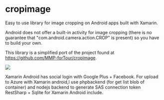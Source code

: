 cropimage
=========

Easy to use library for image cropping on Android apps built with Xamarin.

Android does not offer a built-in activity for image cropping (there
is no guarantee that "com.android.camera.action.CROP" is present) so
you have to build your own.

This library is a simplified port of the project found at
https://github.com/MMP-forTour/cropimage.

![](https://raw.github.com/markuspalme/cropimage-xamarin/master/Screenshot.png)

Xamarin Android has social login with Google Plus + Facebook.
For upload to Azure with Xamarin android,I use phpbackend (for get list blob of container) and nodejs backend to generate SAS connection token
RestSharp + Sqlite for Xamarin Android include.